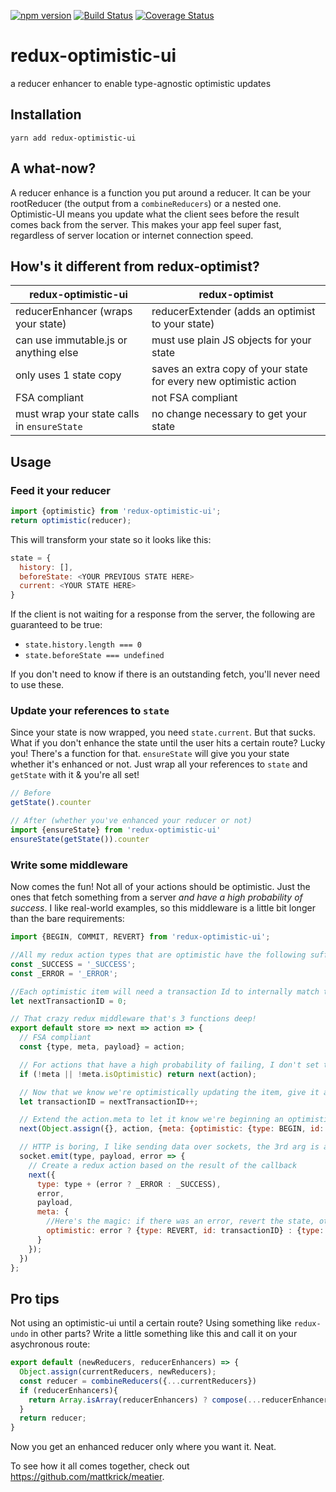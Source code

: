 [![npm version](https://badge.fury.io/js/redux-optimistic-ui.svg)](https://badge.fury.io/js/redux-optimistic-ui)
[![Build Status](https://travis-ci.org/mattkrick/redux-optimistic-ui.svg?branch=master)](https://travis-ci.org/mattkrick/redux-optimistic-ui)
[![Coverage Status](https://coveralls.io/repos/github/mattkrick/redux-optimistic-ui/badge.svg?branch=master)](https://coveralls.io/github/mattkrick/redux-optimistic-ui?branch=master)

# redux-optimistic-ui
a reducer enhancer to enable type-agnostic optimistic updates

## Installation
`yarn add redux-optimistic-ui`

## A what-now?
A reducer enhance is a function you put around a reducer.
It can be your rootReducer (the output from a `combineReducers`) or a nested one.
Optimistic-UI means you update what the client sees before the result comes back from the server.
This makes your app feel super fast, regardless of server location or internet connection speed.

## How's it different from redux-optimist?

| redux-optimistic-ui                                    | redux-optimist                                                    |
|--------------------------------------------------------|-------------------------------------------------------------------|
| reducerEnhancer (wraps your state)                     | reducerExtender (adds an optimist to your state)                  |
| can use immutable.js or anything else                  | must use plain JS objects for your state                          |
| only uses 1 state copy                                 | saves an extra copy of your state for every new optimistic action |
| FSA compliant                                          | not FSA compliant                                                 |
| must wrap your state calls in `ensureState`            | no change necessary to get your state                             |

## Usage

### Feed it your reducer

```js
import {optimistic} from 'redux-optimistic-ui';
return optimistic(reducer);
```

This will transform your state so it looks like this:

```js
state = {
  history: [],
  beforeState: <YOUR PREVIOUS STATE HERE>
  current: <YOUR STATE HERE>
}
```
If the client is not waiting for a response from the server, the following are guaranteed to be true:
- `state.history.length === 0`
- `state.beforeState === undefined`

If you don't need to know if there is an outstanding fetch, you'll never need to use these.

### Update your references to `state`

Since your state is now wrapped, you need `state.current`.
But that sucks. What if you don't enhance the state until the user hits a certain route?
Lucky you! There's a function for that. `ensureState` will give you your state whether it's enhanced or not.
Just wrap all your references to `state` and `getState` with it & you're all set!

```js
// Before
getState().counter

// After (whether you've enhanced your reducer or not)
import {ensureState} from 'redux-optimistic-ui'
ensureState(getState()).counter
```

### Write some middleware

Now comes the fun! Not all of your actions should be optimistic.
Just the ones that fetch something from a server *and have a high probability of success*.
I like real-world examples, so this middleware is a little bit longer than the bare requirements:

```js
import {BEGIN, COMMIT, REVERT} from 'redux-optimistic-ui';

//All my redux action types that are optimistic have the following suffixes, yours may vary
const _SUCCESS = '_SUCCESS';
const _ERROR = '_ERROR';

//Each optimistic item will need a transaction Id to internally match the BEGIN to the COMMIT/REVERT
let nextTransactionID = 0;

// That crazy redux middleware that's 3 functions deep!
export default store => next => action => {
  // FSA compliant
  const {type, meta, payload} = action;

  // For actions that have a high probability of failing, I don't set the flag
  if (!meta || !meta.isOptimistic) return next(action);

  // Now that we know we're optimistically updating the item, give it an ID
  let transactionID = nextTransactionID++;

  // Extend the action.meta to let it know we're beginning an optimistic update
  next(Object.assign({}, action, {meta: {optimistic: {type: BEGIN, id: transactionID}}}));

  // HTTP is boring, I like sending data over sockets, the 3rd arg is a callback
  socket.emit(type, payload, error => {
    // Create a redux action based on the result of the callback
    next({
      type: type + (error ? _ERROR : _SUCCESS),
      error,
      payload,
      meta: {
        //Here's the magic: if there was an error, revert the state, otherwise, commit it
        optimistic: error ? {type: REVERT, id: transactionID} : {type: COMMIT, id: transactionID}
      }
    });
  })
};
```

## Pro tips
Not using an optimistic-ui until a certain route? Using something like `redux-undo` in other parts? Write a little something like this and call it on your asychronous route:

```js
export default (newReducers, reducerEnhancers) => {
  Object.assign(currentReducers, newReducers);
  const reducer = combineReducers({...currentReducers})
  if (reducerEnhancers){
    return Array.isArray(reducerEnhancers) ? compose(...reducerEnhancers)(reducer) : reducerEnhancers(reducer);
  }
  return reducer;
}
```
Now you get an enhanced reducer only where you want it. Neat.

To see how it all comes together, check out https://github.com/mattkrick/meatier.
